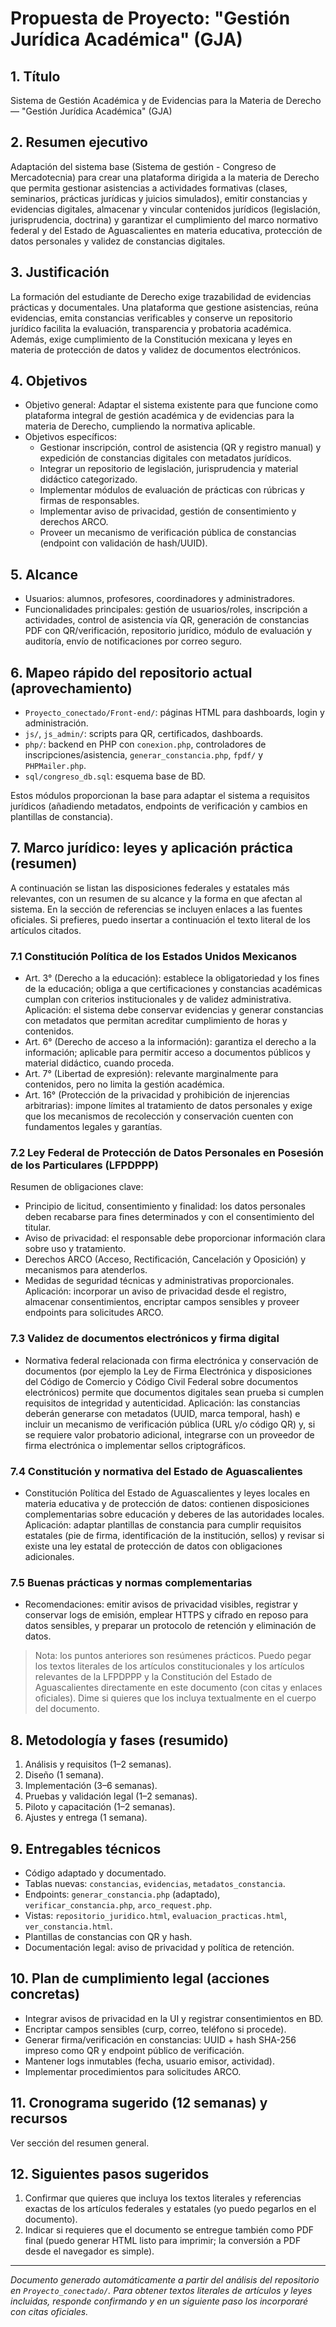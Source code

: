 # Propuesta de Proyecto: "Gestión Jurídica Académica" (GJA)

## 1. Título
Sistema de Gestión Académica y de Evidencias para la Materia de Derecho — "Gestión Jurídica Académica" (GJA)

## 2. Resumen ejecutivo
Adaptación del sistema base (Sistema de gestión - Congreso de Mercadotecnia) para crear una plataforma dirigida a la materia de Derecho que permita gestionar asistencias a actividades formativas (clases, seminarios, prácticas jurídicas y juicios simulados), emitir constancias y evidencias digitales, almacenar y vincular contenidos jurídicos (legislación, jurisprudencia, doctrina) y garantizar el cumplimiento del marco normativo federal y del Estado de Aguascalientes en materia educativa, protección de datos personales y validez de constancias digitales.

## 3. Justificación
La formación del estudiante de Derecho exige trazabilidad de evidencias prácticas y documentales. Una plataforma que gestione asistencias, reúna evidencias, emita constancias verificables y conserve un repositorio jurídico facilita la evaluación, transparencia y probatoria académica. Además, exige cumplimiento de la Constitución mexicana y leyes en materia de protección de datos y validez de documentos electrónicos.

## 4. Objetivos
- Objetivo general: Adaptar el sistema existente para que funcione como plataforma integral de gestión académica y de evidencias para la materia de Derecho, cumpliendo la normativa aplicable.
- Objetivos específicos:
  - Gestionar inscripción, control de asistencia (QR y registro manual) y expedición de constancias digitales con metadatos jurídicos.
  - Integrar un repositorio de legislación, jurisprudencia y material didáctico categorizado.
  - Implementar módulos de evaluación de prácticas con rúbricas y firmas de responsables.
  - Implementar aviso de privacidad, gestión de consentimiento y derechos ARCO.
  - Proveer un mecanismo de verificación pública de constancias (endpoint con validación de hash/UUID).

## 5. Alcance
- Usuarios: alumnos, profesores, coordinadores y administradores.
- Funcionalidades principales: gestión de usuarios/roles, inscripción a actividades, control de asistencia vía QR, generación de constancias PDF con QR/verificación, repositorio jurídico, módulo de evaluación y auditoría, envío de notificaciones por correo seguro.

## 6. Mapeo rápido del repositorio actual (aprovechamiento)
- `Proyecto_conectado/Front-end/`: páginas HTML para dashboards, login y administración.
- `js/`, `js_admin/`: scripts para QR, certificados, dashboards.
- `php/`: backend en PHP con `conexion.php`, controladores de inscripciones/asistencia, `generar_constancia.php`, `fpdf/` y `PHPMailer.php`.
- `sql/congreso_db.sql`: esquema base de BD.

Estos módulos proporcionan la base para adaptar el sistema a requisitos jurídicos (añadiendo metadatos, endpoints de verificación y cambios en plantillas de constancia).

## 7. Marco jurídico: leyes y aplicación práctica (resumen)
A continuación se listan las disposiciones federales y estatales más relevantes, con un resumen de su alcance y la forma en que afectan al sistema. En la sección de referencias se incluyen enlaces a las fuentes oficiales. Si prefieres, puedo insertar a continuación el texto literal de los artículos citados.

### 7.1 Constitución Política de los Estados Unidos Mexicanos
- Art. 3° (Derecho a la educación): establece la obligatoriedad y los fines de la educación; obliga a que certificaciones y constancias académicas cumplan con criterios institucionales y de validez administrativa. Aplicación: el sistema debe conservar evidencias y generar constancias con metadatos que permitan acreditar cumplimiento de horas y contenidos.
- Art. 6° (Derecho de acceso a la información): garantiza el derecho a la información; aplicable para permitir acceso a documentos públicos y material didáctico, cuando proceda.
- Art. 7° (Libertad de expresión): relevante marginalmente para contenidos, pero no limita la gestión académica.
- Art. 16° (Protección de la privacidad y prohibición de injerencias arbitrarias): impone límites al tratamiento de datos personales y exige que los mecanismos de recolección y conservación cuenten con fundamentos legales y garantías.

### 7.2 Ley Federal de Protección de Datos Personales en Posesión de los Particulares (LFPDPPP)
Resumen de obligaciones clave:
- Principio de licitud, consentimiento y finalidad: los datos personales deben recabarse para fines determinados y con el consentimiento del titular.
- Aviso de privacidad: el responsable debe proporcionar información clara sobre uso y tratamiento.
- Derechos ARCO (Acceso, Rectificación, Cancelación y Oposición) y mecanismos para atenderlos.
- Medidas de seguridad técnicas y administrativas proporcionales.
Aplicación: incorporar un aviso de privacidad desde el registro, almacenar consentimientos, encriptar campos sensibles y proveer endpoints para solicitudes ARCO.

### 7.3 Validez de documentos electrónicos y firma digital
- Normativa federal relacionada con firma electrónica y conservación de documentos (por ejemplo la Ley de Firma Electrónica y disposiciones del Código de Comercio y Código Civil Federal sobre documentos electrónicos) permite que documentos digitales sean prueba si cumplen requisitos de integridad y autenticidad.
Aplicación: las constancias deberán generarse con metadatos (UUID, marca temporal, hash) e incluir un mecanismo de verificación pública (URL y/o código QR) y, si se requiere valor probatorio adicional, integrarse con un proveedor de firma electrónica o implementar sellos criptográficos.

### 7.4 Constitución y normativa del Estado de Aguascalientes
- Constitución Política del Estado de Aguascalientes y leyes locales en materia educativa y de protección de datos: contienen disposiciones complementarias sobre educación y deberes de las autoridades locales.
Aplicación: adaptar plantillas de constancia para cumplir requisitos estatales (pie de firma, identificación de la institución, sellos) y revisar si existe una ley estatal de protección de datos con obligaciones adicionales.

### 7.5 Buenas prácticas y normas complementarias
- Recomendaciones: emitir avisos de privacidad visibles, registrar y conservar logs de emisión, emplear HTTPS y cifrado en reposo para datos sensibles, y preparar un protocolo de retención y eliminación de datos.

> Nota: los puntos anteriores son resúmenes prácticos. Puedo pegar los textos literales de los artículos constitucionales y los artículos relevantes de la LFPDPPP y la Constitución del Estado de Aguascalientes directamente en este documento (con citas y enlaces oficiales). Dime si quieres que los incluya textualmente en el cuerpo del documento.

## 8. Metodología y fases (resumido)
1. Análisis y requisitos (1–2 semanas).
2. Diseño (1 semana).
3. Implementación (3–6 semanas).
4. Pruebas y validación legal (1–2 semanas).
5. Piloto y capacitación (1–2 semanas).
6. Ajustes y entrega (1 semana).

## 9. Entregables técnicos
- Código adaptado y documentado.
- Tablas nuevas: `constancias`, `evidencias`, `metadatos_constancia`.
- Endpoints: `generar_constancia.php` (adaptado), `verificar_constancia.php`, `arco_request.php`.
- Vistas: `repositorio_juridico.html`, `evaluacion_practicas.html`, `ver_constancia.html`.
- Plantillas de constancias con QR y hash.
- Documentación legal: aviso de privacidad y política de retención.

## 10. Plan de cumplimiento legal (acciones concretas)
- Integrar avisos de privacidad en la UI y registrar consentimientos en BD.
- Encriptar campos sensibles (curp, correo, teléfono si procede).
- Generar firma/verificación en constancias: UUID + hash SHA-256 impreso como QR y endpoint público de verificación.
- Mantener logs inmutables (fecha, usuario emisor, actividad).
- Implementar procedimientos para solicitudes ARCO.

## 11. Cronograma sugerido (12 semanas) y recursos
Ver sección del resumen general.

## 12. Siguientes pasos sugeridos
1. Confirmar que quieres que incluya los textos literales y referencias exactas de los artículos federales y estatales (yo puedo pegarlos en el documento). 
2. Indicar si requieres que el documento se entregue también como PDF final (puedo generar HTML listo para imprimir; la conversión a PDF desde el navegador es simple). 

---

*Documento generado automáticamente a partir del análisis del repositorio en `Proyecto_conectado/`. Para obtener textos literales de artículos y leyes incluidas, responde confirmando y en un siguiente paso los incorporaré con citas oficiales.*
